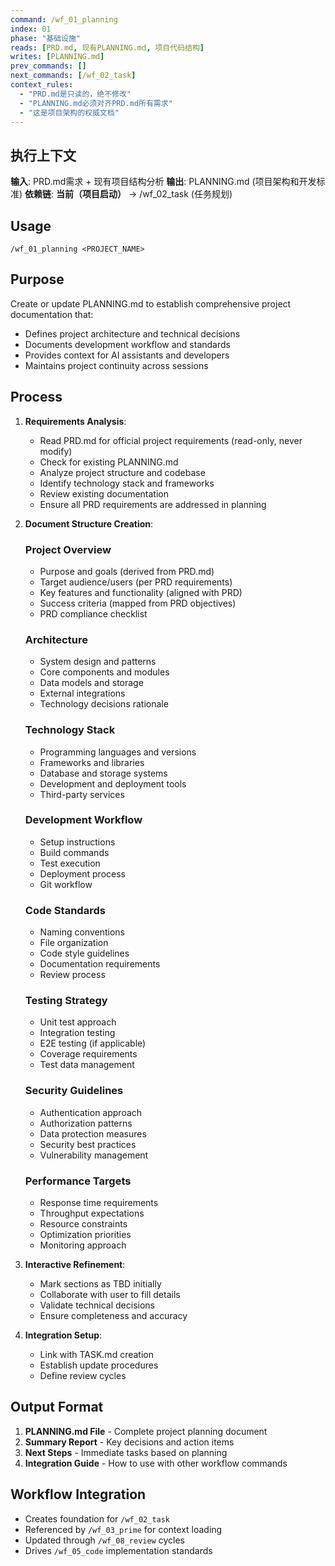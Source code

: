 ```yaml
---
command: /wf_01_planning
index: 01
phase: "基础设施"
reads: [PRD.md, 现有PLANNING.md, 项目代码结构]
writes: [PLANNING.md]
prev_commands: []
next_commands: [/wf_02_task]
context_rules:
  - "PRD.md是只读的，绝不修改"
  - "PLANNING.md必须对齐PRD.md所有需求"
  - "这是项目架构的权威文档"
---
```


## 执行上下文
**输入**: PRD.md需求 + 现有项目结构分析
**输出**: PLANNING.md (项目架构和开发标准)
**依赖链**: **当前（项目启动）** → /wf_02_task (任务规划)

## Usage
`/wf_01_planning <PROJECT_NAME>`

## Purpose
Create or update PLANNING.md to establish comprehensive project documentation that:
- Defines project architecture and technical decisions
- Documents development workflow and standards
- Provides context for AI assistants and developers
- Maintains project continuity across sessions

## Process
1. **Requirements Analysis**:
   - Read PRD.md for official project requirements (read-only, never modify)
   - Check for existing PLANNING.md
   - Analyze project structure and codebase
   - Identify technology stack and frameworks
   - Review existing documentation
   - Ensure all PRD requirements are addressed in planning

2. **Document Structure Creation**:
   ### Project Overview
   - Purpose and goals (derived from PRD.md)
   - Target audience/users (per PRD requirements)
   - Key features and functionality (aligned with PRD)
   - Success criteria (mapped from PRD objectives)
   - PRD compliance checklist

   ### Architecture
   - System design and patterns
   - Core components and modules
   - Data models and storage
   - External integrations
   - Technology decisions rationale

   ### Technology Stack
   - Programming languages and versions
   - Frameworks and libraries
   - Database and storage systems
   - Development and deployment tools
   - Third-party services

   ### Development Workflow
   - Setup instructions
   - Build commands
   - Test execution
   - Deployment process
   - Git workflow

   ### Code Standards
   - Naming conventions
   - File organization
   - Code style guidelines
   - Documentation requirements
   - Review process

   ### Testing Strategy
   - Unit test approach
   - Integration testing
   - E2E testing (if applicable)
   - Coverage requirements
   - Test data management

   ### Security Guidelines
   - Authentication approach
   - Authorization patterns
   - Data protection measures
   - Security best practices
   - Vulnerability management

   ### Performance Targets
   - Response time requirements
   - Throughput expectations
   - Resource constraints
   - Optimization priorities
   - Monitoring approach

3. **Interactive Refinement**:
   - Mark sections as TBD initially
   - Collaborate with user to fill details
   - Validate technical decisions
   - Ensure completeness and accuracy

4. **Integration Setup**:
   - Link with TASK.md creation
   - Establish update procedures
   - Define review cycles

## Output Format
1. **PLANNING.md File** - Complete project planning document
2. **Summary Report** - Key decisions and action items
3. **Next Steps** - Immediate tasks based on planning
4. **Integration Guide** - How to use with other workflow commands

## Workflow Integration
- Creates foundation for `/wf_02_task`
- Referenced by `/wf_03_prime` for context loading
- Updated through `/wf_08_review` cycles
- Drives `/wf_05_code` implementation standards